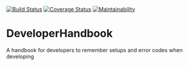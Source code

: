 [![Build Status](https://travis-ci.org/AnayoOleru/DeveloperHandbook.svg?branch=develop)](https://travis-ci.org/AnayoOleru/DeveloperHandbook)
[![Coverage Status](https://coveralls.io/repos/github/AnayoOleru/DeveloperHandbook/badge.svg?branch=develop)](https://coveralls.io/github/AnayoOleru/DeveloperHandbook?branch=develop)
[![Maintainability](https://api.codeclimate.com/v1/badges/4c18c02c9f167ce9b49b/maintainability)](https://codeclimate.com/github/AnayoOleru/DeveloperHandbook/maintainability)
# DeveloperHandbook
A handbook for developers to remember setups and error codes when developing
